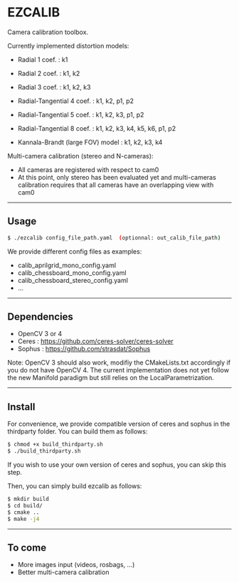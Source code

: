 # EZCALIB

Camera calibration toolbox.

Currently implemented distortion models:

* Radial 1 coef. : k1
* Radial 2 coef. : k1, k2
* Radial 3 coef. : k1, k2, k3

* Radial-Tangential 4 coef. : k1, k2, p1, p2
* Radial-Tangential 5 coef. : k1, k2, k3, p1, p2

* Radial-Tangential 8 coef. : k1, k2, k3, k4, k5, k6, p1, p2

* Kannala-Brandt (large FOV) model : k1, k2, k3, k4

Multi-camera calibration (stereo and N-cameras):

* All cameras are registered with respect to cam0
* At this point, only stereo has been evaluated yet and multi-cameras calibration requires that all cameras have an overlapping view with cam0

---

## Usage

``` bash
$ ./ezcalib config_file_path.yaml  (optionnal: out_calib_file_path)
```

We provide different config files as examples:
- calib_aprilgrid_mono_config.yaml
- calib_chessboard_mono_config.yaml
- calib_chessboard_stereo_config.yaml
- ...

---

## Dependencies


* OpenCV 3 or 4
* Ceres : https://github.com/ceres-solver/ceres-solver
* Sophus : https://github.com/strasdat/Sophus

Note: OpenCV 3 should also work, modifiy the CMakeLists.txt accordingly if you do not have OpenCV 4.  The current implementation does not yet follow the new Manifold paradigm but still relies on the LocalParametrization.

---

## Install

For convenience, we provide compatible version of ceres and sophus in the thirdparty folder.
You can build them as follows:

``` bash
$ chmod +x build_thirdparty.sh
$ ./build_thirdparty.sh
```

If you wish to use your own version of ceres and sophus, you can skip this step.

Then, you can simply build ezcalib as follows:

``` bash
$ mkdir build
$ cd build/
$ cmake ..
$ make -j4
```

---

## To come

* More images input (videos, rosbags, ...)
* Better multi-camera calibration
